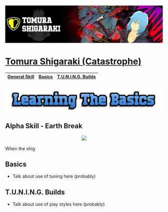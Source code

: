 <p align="center">
    <img src="https://raw.githubusercontent.com/HydrosPlays/ultrarumbleguide/refs/heads/main/images/1501.png" /><br/>
</p>

# [Tomura Shigaraki (Catastrophe)](https://ultrarumble.com/character/15#Variant-1)

| [General Skill](#learning-the-basics) | [Basics](#basics) | [T.U.N.I.N.G. Builds](#tuning-builds) |
|-------------------------------|------------------|-----------------------------|

<p align="center">
    <img src="https://raw.githubusercontent.com/HydrosPlays/ultrarumbleguide/refs/heads/main/images/title1.png" /></br>
</p>

## Alpha Skill - Earth Break

<p align="center">
    <img src="https://ultrarumble.com/character/15" width="400" /></br>
</p>

When the shig


  
## Basics 
- Talk about use of tuning here (probably)


## T.U.N.I.N.G. Builds
- Talk about use of play styles here (probably)

